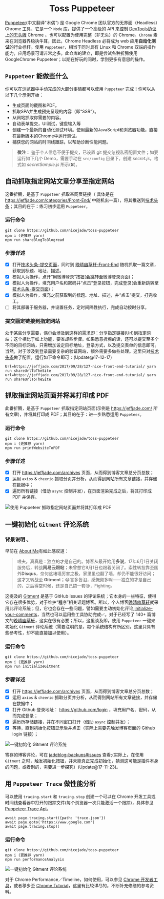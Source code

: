 <h1 align="center">Toss Puppeteer</h1>

[Puppeteer](https://github.com/GoogleChrome/puppeteer)(中文翻译"木偶") 是 Google Chrome 团队官方的无界面（Headless）Chrome 工具，它是一个 `Node` 库，提供了一个高级的 API 来控制 [DevTools协议上的无头版](https://chromedevtools.github.io/devtools-protocol/) Chrome 。也可以配置为使用完整（非无头）的 Chrome。`Chrome` 素来在浏览器界稳执牛耳，因此，Chrome Headless 必将成为 web 应用**自动化测试**的行业标杆。使用 `Puppeteer`，相当于同时具有 Linux 和 Chrome 双端的操作能力，应用场景可谓非常之多。此仓库的建立，即是尝试各种折腾使用 GoogleChrome Puppeteer；以期在好玩的同时，学到更多有意思的操作。

## `Puppeteer` 能做些什么

你可以在浏览器中手动完成的大部分事情都可以使用 `Puppeteer` 完成！你可以从以下几个示例开始：

- 生成页面的截图和PDF。
- 抓取SPA并生成预先呈现的内容（即“SSR”）。
- 从网站抓取你需要的内容。
- 自动表单提交，UI测试，键盘输入等
- 创建一个最新的自动化测试环境。使用最新的JavaScript和浏览器功能，直接在最新版本的Chrome中运行测试。
- 捕获您的网站的时间线跟踪，以帮助诊断性能问题。

>**微注：** 鉴于个人信息不便于提交，已设置 git 提交忽视私密配置文件；如要运行如下几个 Demo，需要手动在 `src/config` 目录下，创建 *secret.js*，格式如 *secretSample.js* 所示(🍀️)。

## 自动抓取指定网站文章分享至指定网站

这番折腾，是基于 `Puppeteer` 抓取某网页链接（ 具体是在 https://jeffjade.com/categories/Front-End/ 中随机出一篇），将其推送到[技术头条](http://blogread.cn/news/)；其目的在于：练习初步运用 `Puppeteer`。

### 运行命令
```
git clone https://github.com/nicejade/toss-puppeteer
npm i (更推荐 yarn)
npm run shareBlogToBlogread
```
### 步骤详述
- [X] 打开[技术头条-提交页面](http://blogread.cn/news/submit.php)，同时到 [晚晴幽草轩-Front-End](https://jeffjade.com/categories/Front-End/) 随机抓取一篇文章，获取到标题、地址、描述。
- [X] 模拟人为操作，点开“用微博登录”按钮(会跳转至微博登录页面)；
- [X] 模拟人为操作，填充用户名和密码并“点击”登录按钮，完成登录(会重新跳转至[技术头条-提交页面](http://blogread.cn/news/submit.php))；
- [X] 模拟人为操作，填充之前获取到的标题、地址、描述，并“点击”提交，打完收工。
- [ ] 将其部署于服务器，并设置任务，定时间隔性执行，完成自动按时分享。

### 提交🈯️定链接到指定网站

处于某些分享需要，偶尔会涉及到这样的需求即：分享指定链接(Url)到指定网站；这个相比于如上功能，要省却些步骤。如果愿意折腾的话，还可以提交至多个不同的目标网站，只需增加设定目标地址，登录方式，以及提交表单的信息即可。当然，对于涉及到登录需要复杂的验证网站，额外需要多做些处理。这里只对[技术头条](http://blogread.cn/news/)做了配置，运行如下命令即可：(Update@17-12-17)

```
Url=https://jeffjade.com/2017/09/28/127-nice-front-end-tutorial/ yarn run shareUrlToTheSite
url=https://jeffjade.com/2017/09/28/127-nice-front-end-tutorial/ yarn run shareUrlToTheSite
```

## 抓取指定网站页面并将其打印成 PDF

此番折腾，是基于 `Puppeteer` 抓取指定网站页面(示例是 https://jeffjade.com/  所有文章)，并将其打印成 PDF；其目的在于：进一步熟悉运用 `Puppeteer`。

### 运行命令
```
git clone https://github.com/nicejade/toss-puppeteer
npm i (更推荐 yarn)
npm run printWebsiteToPDF
```

### 步骤详述
- [X] 打开 https://jeffjade.com/archives 页面，从而得到博客文章总分页总数；
- [X] 运用 `axios` & `cheerio` 抓取分页并分析，从而得到网站所有文章链接，并存储在数据中；
- [X] 遍历所有链接（借助 `async` 控制并发），在页面渲染完成之后，将其打印成 PDF 并保存。

![使用 Puppeteer 抓取指定网站页面并将其打印成 PDF](https://raw.githubusercontent.com/nicejade/toss-puppeteer/master/screenshot/jeffjade-pdf.png)

## 一键初始化 `Gitment` 评论系统

### **背景说明** 、

早前在 [About Me](https://jeffjade.com/About/)有如此感叹道：
>嗟夫，真真是：独立的才是自己的。博客从最开始用**多说**，17年6月1日关闭服务后，转战**网易云跟帖**；未曾想它8月1日也跟着关闭了。索性转投靠至国外**Disqus**，奈何这堵墙厉害之极，家里虽也翻了墙，却仍不能很好访问；这才又转战至 **Gitment**；😂言多皆泪，感慨颇多啊——独立的才是自己的，之后得空时候，还是自己搞一套😪，Fighting。

这提及的 [Gitment](https://github.com/imsun/gitment) 是基于 GitHub Issues 的评论系统；它本身的一些特征，使得它存在很多优势，对于维护“程序”相关话题博客。所以，个人博客[晚晴幽草轩](https://jeffjade.com)就采用此评论系统；但，它也会存在一些问题，譬如需要主动初始化评论,[initialize-your-comments](https://github.com/imsun/gitment#4-initialize-your-comments)，当然也可以运用些工具协助完成✅。对于已经写了 140+ 篇博文的[晚晴幽草轩](https://jeffjade.com)，这实在很有必要；所以，这里谈及即，使用 `Puppeteer` 一键来初始化 `Gitment` 评论系统（需要注明的是，每个系统结构有所区别，这里只具有些参考性，却不能直接加以使用）。

### 运行命令
```
git clone https://github.com/nicejade/toss-puppeteer
npm i (更推荐 yarn)
npm run initializeGitment
```

### 步骤详述
- [X] 打开 https://jeffjade.com/archives 页面，从而得到博客文章总分页总数；
- [X] 运用 `axios` & `cheerio` 抓取分页并分析，从而得到网站所有文章链接，并存储在数据中；
- [X] 打开 Github 登录地址： https://github.com/login ，填充用户名、密码，从而完成登录；
- [X] 遍历所存储链接，并在不同窗口打开（借助 `async` 控制并发）；
- [X] 等待，直到初始化按钮显示后并点击（实际上需要先触发博客页面的 Github login 链接）；

![一键初始化 Gitment 评论系统](https://raw.githubusercontent.com/nicejade/toss-puppeteer/master/screenshot/gitment01.png)

寄存的博客评论，可在 [jadeblog-backups#issues](https://github.com/nicejade/jadeblog-backups/issues) 查看;(实际上，在使用 `Gitment` 之时，触发初始化按钮，并未能真正完成初始化，猜测这可能是插件本身的问题，或者别的，需要进一步探究）(Update@17-11-23)。

## 用 `Puppeteer Trace` 做性能分析

可以使用 `tracing.start` 和 `tracing.stop` 创建一个可以在 Chrome 开发工具或时间线查看器中打开的跟踪文件(每个浏览器一次只能激活一个跟踪)，具体参见 [Puppeteer Trace Api](https://github.com/GoogleChrome/puppeteer/blob/master/docs/api.md#class-tracing)。

```
await page.tracing.start({path: 'trace.json'})
await page.goto('https://www.google.com')
await page.tracing.stop()
```

### 运行命令
```
git clone https://github.com/nicejade/toss-puppeteer
npm i (更推荐 yarn)
npm run performanceAnalysis
```

![一键初始化 Gitment 评论系统](https://raw.githubusercontent.com/nicejade/toss-puppeteer/master/screenshot/blog-lovejade-cn-trace.jpg)

对于 Chrome Performance／Timeline，如何使用，可以参见 [Chrome 开发者工具](https://developers.google.com/web/tools/chrome-devtools/?hl=zh-cn)，或者移步至 [Chrome Tutorial](https://github.com/nicejade/nice-front-end-tutorial/blob/master/tutorial/chrome-tutorial.md)，这里有比较详尽的，不断补充修缮的参考资料。
